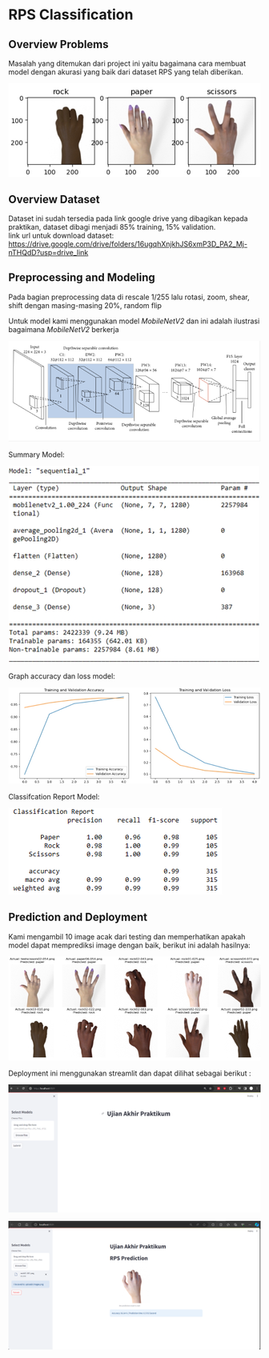 # RPS Classification

## Overview Problems
Masalah yang ditemukan dari project ini yaitu bagaimana cara membuat model dengan akurasi yang baik dari dataset RPS yang telah diberikan.

![image 1](Images/Gambar-tiap-kelas.png)

## Overview Dataset
Dataset ini sudah tersedia pada link google drive yang dibagikan kepada praktikan, dataset dibagi menjadi 85% training, 15% validation.<br>link url untuk download dataset: https://drive.google.com/drive/folders/16ugqhXnjkhJS6xmP3D_PA2_Mj-nTHQdD?usp=drive_link

## Preprocessing and Modeling
Pada bagian preprocessing data di rescale 1/255 lalu rotasi, zoom, shear, shift dengan masing-masing 20%, random flip

Untuk model kami menggunakan model _MobileNetV2_ dan ini adalah ilustrasi bagaimana _MobileNetV2_ berkerja

![image 2](Images/Mobilenetv2-architecture.png)

Summary Model:

![image 3](Images/Summary.png)

Graph accuracy dan loss model:

![image 4](Images/Acc&Loss-Graph.png)

Classifcation Report Model:

![image 5](Images/Classification-Report.png)

## Prediction and Deployment

Kami mengambil 10 image acak dari testing dan memperhatikan apakah model dapat memprediksi image dengan baik, berikut ini adalah hasilnya:

![image 6](Images/Predict.png)

Deployment ini menggunakan streamlit dan dapat dilihat sebagai berikut :

![image 7](Images/Tampilan.png)

![image 8](Images/Hasil-prediksi.png)
